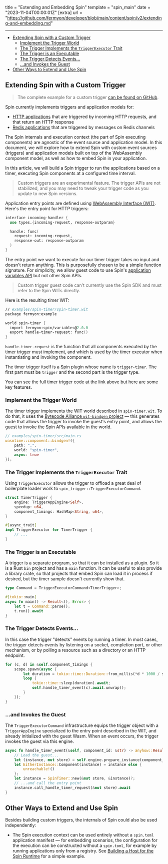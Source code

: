 title = "Extending and Embedding Spin"
template = "spin_main"
date = "2023-11-04T00:00:01Z"
[extra]
url = "https://github.com/fermyon/developer/blob/main/content/spin/v2/extending-and-embedding.md"

---
- [Extending Spin with a Custom Trigger](#extending-spin-with-a-custom-trigger)
  - [Implement the Trigger World](#implement-the-trigger-world)
  - [The Trigger Implements the `TriggerExecutor` Trait](#the-trigger-implements-the-triggerexecutor-trait)
  - [The Trigger is an Executable](#the-trigger-is-an-executable)
  - [The Trigger Detects Events...](#the-trigger-detects-events)
  - [...and Invokes the Guest](#and-invokes-the-guest)
- [Other Ways to Extend and Use Spin](#other-ways-to-extend-and-use-spin)

## Extending Spin with a Custom Trigger

> The complete example for a custom trigger [can be found on GitHub](https://github.com/fermyon/spin/tree/main/examples/spin-timer).

Spin currently implements triggers and application models for:

- [HTTP applications](./http-trigger.md) that are triggered by incoming HTTP
requests, and that return an HTTP response
- [Redis applications](./redis-trigger.md) that are triggered by messages on Redis
channels

The Spin internals and execution context (the part of Spin executing
components) are agnostic of the event source and application model.
In this document, we will explore how to extend Spin with custom event sources
(triggers) and application models built on top of the WebAssembly component
model, as well as how to embed Spin in your application.

In this article, we will build a Spin trigger to run the applications based on a
timer, executing Spin components at a configured time interval.

> Custom triggers are an experimental feature. The trigger APIs are not stabilized, and you may need to tweak your trigger code as you update to new Spin versions.

Application entry points are defined using
[WebAssembly Interface (WIT)](https://component-model.bytecodealliance.org/design/wit.html). Here's the entry point for HTTP triggers:

<!-- @nocpy -->

```fsharp
interface incoming-handler {
  use types.{incoming-request, response-outparam}

  handle: func(
    request: incoming-request,
    response-out: response-outparam
  )
}
```

The entry point we want to execute for our timer trigger takes no input and doesn't return anything. This is purposefully chosen
to be a simple function signature. For simplicity, we allow guest code to use Spin's [application variables API](./variables.md) but not other Spin APIs.

> Custom trigger guest code can't currently use the Spin SDK and must refer to the Spin WITs directly.

Here is the resulting timer WIT:

<!-- @nocpy -->

```fsharp
// examples/spin-timer/spin-timer.wit
package fermyon:example

world spin-timer {
  import fermyon:spin/variables@2.0.0
  export handle-timer-request: func()
}
```

`handle-timer-request` is the function that all components executed by the timer trigger must
implement, and which is used by the timer executor when instantiating and
invoking the component.

The timer trigger itself is a Spin plugin whose name is `trigger-timer`. The first part must be `trigger` and the second part is the trigger type.

You can see the full timer trigger code at the link above but here are some key features.

### Implement the Trigger World

The timer trigger implements the WIT world described in `spin-timer.wit`. To do that, it uses the [Bytecode Alliance `wit-bindgen` project](https://github.com/bytecodealliance/wit-bindgen) — this generates code that allows the trigger to invoke the guest's entry point, and allows the guest to invoke the Spin APIs available in the world.

<!-- @nocpy -->

```rust
// examples/spin-timer/src/main.rs
wasmtime::component::bindgen!({
    path: ".",
    world: "spin-timer",
    async: true
});
```

### The Trigger Implements the `TriggerExecutor` Trait

Using `TriggerExecutor` allows the trigger to offload a great deal of boilerplate loader work to `spin_trigger::TriggerExecutorCommand`.

```rust
struct TimerTrigger {
    engine: TriggerAppEngine<Self>,
    speedup: u64,
    component_timings: HashMap<String, u64>,
}

#[async_trait]
impl TriggerExecutor for TimerTrigger {
    // ...
}
```

### The Trigger is an Executable

A trigger is a separate program, so that it can be installed as a plugin. So it is a Rust `bin` project and has a `main` function. It can be useful to also provide a library crate, so that projects that embed Spin can load it in process if desired, but the timer sample doesn't currently show that.

```rust
type Command = TriggerExecutorCommand<TimerTrigger>;

#[tokio::main]
async fn main() -> Result<(), Error> {
    let t = Command::parse();
    t.run().await
}
```

### The Trigger Detects Events...

In this case the trigger "detects" events by running a timer. In most cases, the trigger detects events by listening on a socket, completion port, or other mechanism, or by polling a resource such as a directory or an HTTP endpoint.

```rust
for (c, d) in &self.component_timings {
    scope.spawn(async {
        let duration = tokio::time::Duration::from_millis(*d * 1000 / speedup);
        loop {
            tokio::time::sleep(duration).await;
            self.handle_timer_event(c).await.unwrap();
        }
    });
}
```

### ...and Invokes the Guest

The `TriggerExecutorCommand` infrastructure equips the trigger object with a `TriggerAppEngine` specialized to the entry point described in the WIT, and already initialized with the guest Wasm. When an event occurs, the trigger invokes the guest via this engine.

```rust
async fn handle_timer_event(&self, component_id: &str) -> anyhow::Result<()> {
    // Load the guest...
    let (instance, mut store) = self.engine.prepare_instance(component_id).await?;
    let EitherInstance::Component(instance) = instance else {
        unreachable!()
    };
    let instance = SpinTimer::new(&mut store, &instance)?;
    // ...and call the entry point
    instance.call_handle_timer_request(&mut store).await
}
```

## Other Ways to Extend and Use Spin

Besides building custom triggers, the internals of Spin could also be used independently:

- The Spin execution context can be used entirely without a `spin.toml` application manifest — for embedding scenarios, the configuration for the
execution can be constructed without a `spin.toml`, for example by running applications only from a registry.  See [Building a Host for the Spin Runtime](https://www.fermyon.com/blog/building-host-for-spin-runtime) for a simple example.
